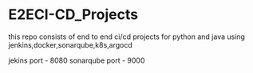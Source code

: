 # E2ECI-CD_Projects
this repo consists of end to end ci/cd projects for python and java using jenkins,docker,sonarqube,k8s,argocd

jekins port - 8080
sonarqube port - 9000
